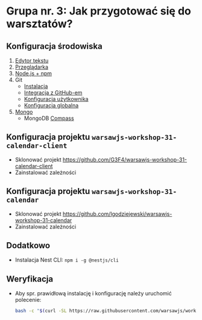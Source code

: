 # Grupa nr. 3: Jak przygotować się do warsztatów?

## Konfiguracja środowiska

1. [Edytor tekstu](/workshop-setup/partials/edytor-tekstu.html)
2. [Przeglądarka](/workshop-setup/partials/przegladarka.html)
3. [Node.js + npm](/workshop-setup/partials/node+npm.html)
4. Git
    + [Instalacja](/workshop-setup/partials/git-instalacja.html)
    + [Integracja z GitHub-em](/workshop-setup/partials/git-integracja-z-github.html)
    + [Konfiguracja użytkownika](/workshop-setup/partials/git-konfiguracja-uzytkownika.html)
    + [Konfiguracja globalna](/workshop-setup/partials/git-konfiguracja-globalna.html)
5. [Mongo](https://docs.mongodb.com/manual/installation/)
    + MongoDB [Compass](https://www.mongodb.com/download-center/compass)

## Konfiguracja projektu `warsawjs-workshop-31-calendar-client`

* Sklonować projekt <https://github.com/G3F4/warsawjs-workshop-31-calendar-client>
* Zainstalować zależności

## Konfiguracja projektu `warsawjs-workshop-31-calendar`

* Sklonować projekt <https://github.com/lgodziejewski/warsawjs-workshop-31-calendar>
* Zainstalować zależności

## Dodatkowo

* Instalacja Nest CLI: `npm i -g @nestjs/cli`

## Weryfikacja

* Aby spr. prawidłową instalację i konfigurację należy uruchomić polecenie:

    ```bash
    bash -c "$(curl -SL https://raw.githubusercontent.com/warsawjs/workshop-setup/master/31/verify/verify.sh)"
    ```
